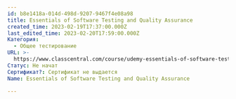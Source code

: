 ```yaml
---
id: b8e1418a-014d-498d-9207-9467f4e08a98
title: Essentials of Software Testing and Quality Assurance
created_time: 2023-02-19T17:37:00.000Z
last_edited_time: 2023-02-20T17:59:00.000Z
Категория:
  - Общее тестирование
URL: >-
  https://www.classcentral.com/course/udemy-essentials-of-software-testing-and-quality--125114
Статус: Не начат
Сертификат?: Сертификат не выдается
Name: Essentials of Software Testing and Quality Assurance

---
```

